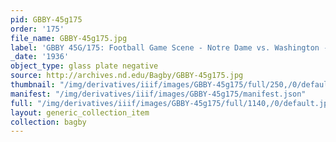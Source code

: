 ```yaml
---
pid: GBBY-45g175
order: '175'
file_name: GBBY-45g175.jpg
label: 'GBBY 45G/175: Football Game Scene - Notre Dame vs. Washington - 1936'
_date: '1936'
object_type: glass plate negative
source: http://archives.nd.edu/Bagby/GBBY-45g175.jpg
thumbnail: "/img/derivatives/iiif/images/GBBY-45g175/full/250,/0/default.jpg"
manifest: "/img/derivatives/iiif/images/GBBY-45g175/manifest.json"
full: "/img/derivatives/iiif/images/GBBY-45g175/full/1140,/0/default.jpg"
layout: generic_collection_item
collection: bagby
---
```

